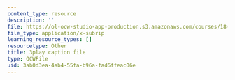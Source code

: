 ```yaml
---
content_type: resource
description: ''
file: https://ol-ocw-studio-app-production.s3.amazonaws.com/courses/18-01sc-single-variable-calculus-fall-2010/3ab0d3ea4ab455fab96afad6ffeac06e_1RLctDS2hUQ.vtt
file_type: application/x-subrip
learning_resource_types: []
resourcetype: Other
title: 3play caption file
type: OCWFile
uid: 3ab0d3ea-4ab4-55fa-b96a-fad6ffeac06e
---
```

